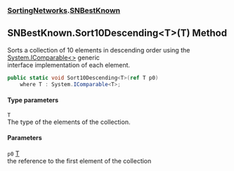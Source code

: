 ### [SortingNetworks](SortingNetworks.md 'SortingNetworks').[SNBestKnown](SortingNetworks_SNBestKnown.md 'SortingNetworks.SNBestKnown')
## SNBestKnown.Sort10Descending&lt;T&gt;(T) Method
Sorts a collection of 10 elements in descending order using the [System.IComparable&lt;&gt;](https://docs.microsoft.com/en-us/dotnet/api/System.IComparable-1 'System.IComparable`1') generic  
interface implementation of each element.  
```csharp
public static void Sort10Descending<T>(ref T p0)
    where T : System.IComparable<T>;
```
#### Type parameters
<a name='SortingNetworks_SNBestKnown_Sort10Descending_T_(T)_T'></a>
`T`  
The type of the elements of the collection.
  
#### Parameters
<a name='SortingNetworks_SNBestKnown_Sort10Descending_T_(T)_p0'></a>
`p0` [T](SortingNetworks_SNBestKnown_Sort10Descending_T_(T).md#SortingNetworks_SNBestKnown_Sort10Descending_T_(T)_T 'SortingNetworks.SNBestKnown.Sort10Descending&lt;T&gt;(T).T')  
the reference to the first element of the collection
  
